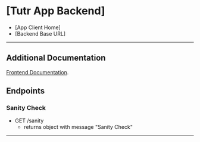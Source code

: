 # [Tutr App Backend]

- [App Client Home]
- [Backend Base URL]

---

## Additional Documentation

[Frontend Documentation](https://github.com/cotikor/tutr/blob/master/client/README.md).




## Endpoints
### Sanity Check
* GET /sanity
  * returns object with message "Sanity Check"

---
